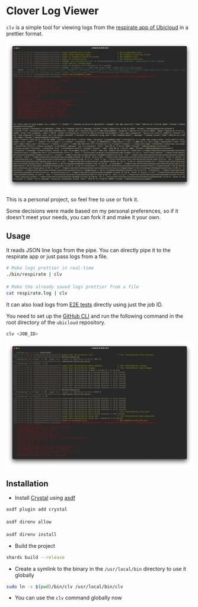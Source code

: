 # Clover Log Viewer

`clv` is a simple tool for viewing logs from the [respirate app of Ubicloud](https://github.com/ubicloud/ubicloud/blob/main/bin/respirate) in a prettier format.

![clv](./usage.png)

This is a personal project, so feel free to use or fork it.

Some decisions were made based on my personal preferences, so if it doesn't meet your needs, you can fork it and make it your own.

## Usage

It reads JSON line logs from the pipe. You can directly pipe it to the respirate app or just pass logs from a file.

```bash
# Make logs prettier in real-time
./bin/respirate | clv

# Make the already saved logs prettier from a file
cat respirate.log | clv
```
It can also load logs from [E2E tests](https://github.com/ubicloud/ubicloud/actions/workflows/e2e.yml) directly using just the job ID.

You need to set up the [GitHub CLI](https://cli.github.com) and run the following command in the root directory of the `ubicloud` repository.

```bash
clv <JOB_ID>
```

![clv](./e2e.png)

## Installation

- Install [Crystal](https://crystal-lang.org) using [asdf](https://asdf-vm.com/)
```bash
asdf plugin add crystal

asdf direnv allow

asdf direnv install
```
- Build the project
```bash
shards build --release
```
- Create a symlink to the binary in the `/usr/local/bin` directory to use it globally
```bash
sudo ln -s $(pwd)/bin/clv /usr/local/bin/clv
```
- You can use the `clv` command globally now
